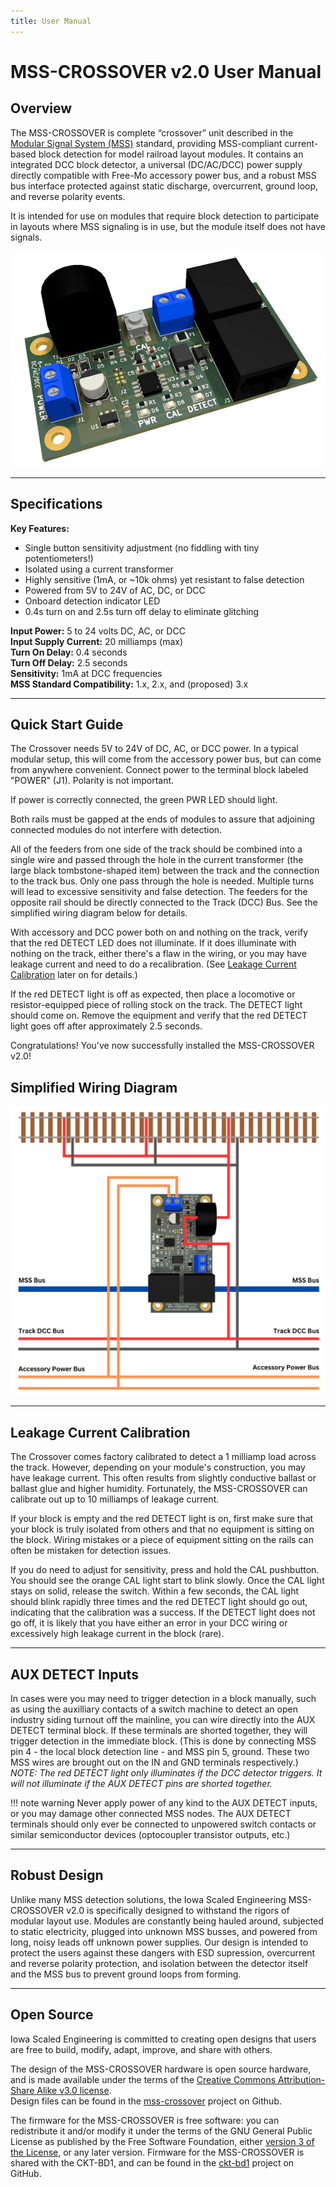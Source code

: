 ```yaml
---
title: User Manual
---
```

# MSS-CROSSOVER v2.0 User Manual

## Overview

The MSS-CROSSOVER is complete “crossover” unit described in the [Modular Signal System (MSS)](https://modularsignalsystem.info/) standard, providing MSS-compliant current-based block detection for model railroad layout modules.  It contains an integrated
DCC block detector, a universal (DC/AC/DCC) power supply directly compatible with Free-Mo accessory power bus, and a 
robust MSS bus interface protected against static discharge, overcurrent, ground loop, and reverse polarity events.

It is intended for use on modules that require block detection to participate in layouts where MSS signaling is in use, but 
the module itself does not have signals.

![](img/mss-crossover.jpg)

---

## Specifications

**Key Features:**

* Single button sensitivity adjustment (no fiddling with tiny potentiometers!)
* Isolated using a current transformer
* Highly sensitive (1mA, or ~10k ohms) yet resistant to false detection
* Powered from 5V to 24V of AC, DC, or DCC
* Onboard detection indicator LED
* 0.4s turn on and 2.5s turn off delay to eliminate glitching

**Input Power:**  5 to 24 volts DC, AC, or DCC  
**Input Supply Current:**  20 milliamps (max)  
**Turn On Delay:**  0.4 seconds  
**Turn Off Delay:**  2.5 seconds  
**Sensitivity:**  1mA at DCC frequencies  
**MSS Standard Compatibility:** 1.x, 2.x, and (proposed) 3.x

---

## Quick Start Guide

The Crossover needs 5V to 24V of DC, AC, or DCC power.  In a typical modular setup, this will come from the 
accessory power bus, but can come from anywhere convenient.  Connect power to the terminal block labeled "POWER" (J1). 
Polarity is not important.

If power is correctly connected, the green PWR LED should light.

Both rails must be gapped at the ends of modules to assure that adjoining connected modules do not interfere with detection.

All of the feeders from one side of the track should be combined into a single wire and passed through the hole in the current transformer (the large black tombstone-shaped item) between the track and the connection to the track bus.  Only one pass through the hole is needed.  Multiple turns will lead to excessive sensitivity and false detection.  The feeders for the opposite rail should be directly connected to the Track (DCC) Bus.  See the simplified wiring diagram below for details.

With accessory and DCC power both on and nothing on the track, verify that the red DETECT LED does not illuminate.  If it does illuminate with nothing
on the track, either there's a flaw in the wiring, or you may have leakage current and need to do a recalibration.  (See [Leakage Current Calibration](#leakage-current-calibration) later on for details.)

If the red DETECT light is off as expected, then place a locomotive or resistor-equipped piece of rolling stock on the track.  The DETECT light should come on.  Remove the equipment and verify that the red DETECT light goes off after approximately 2.5 seconds.  

Congratulations!  You've now successfully installed the MSS-CROSSOVER v2.0!

## Simplified Wiring Diagram

![Simplified Wiring Diagram for MSS-CROSSOVER](img/mss-crossover-wiring-diagram.png)

---

## Leakage Current Calibration

The Crossover comes factory calibrated to detect a 1 milliamp load across the track.  However, depending on your module's construction, you may have leakage current.  This often results from slightly conductive ballast or ballast glue and higher humidity.  Fortunately, the MSS-CROSSOVER can calibrate out up to 10 milliamps of leakage current.  

If your block is empty and the red DETECT light is on, first make sure that your block is truly isolated from others and that no equipment is sitting on the block. Wiring mistakes or a piece of equipment sitting on the rails can often be mistaken for detection issues.

If you do need to adjust for sensitivity, press and hold the CAL pushbutton. You should see the orange CAL light start to blink slowly. Once the CAL light stays on solid, release the switch. Within a few seconds, the CAL light should blink rapidly three times and the red DETECT light should go out, indicating that the calibration was a success. If the DETECT light does not go off, it is likely that you have either an error in your DCC wiring or excessively high leakage current in the block (rare).

---

## AUX DETECT Inputs

In cases were you may need to trigger detection in a block manually, such as using the auxilliary contacts of a switch machine to detect an open industry siding turnout off the mainline, you can wire directly into the AUX DETECT terminal block.  If these terminals are shorted together, they will trigger detection in the immediate block.  (This is done by connecting MSS pin 4 - the local block detection line - and MSS pin 5, ground.  These two MSS wires are brought out on the IN and GND terminals respectively.)   *NOTE:  The red DETECT light only illuminates if the DCC detector triggers.  It will not illuminate if the AUX DETECT pins are shorted together.*

!!! note warning
    Never apply power of any kind to the AUX DETECT inputs, or you may damage other connected MSS nodes.  The AUX DETECT terminals should only ever be connected to
    unpowered switch contacts or similar semiconductor devices (optocoupler transistor outputs, etc.)

---

## Robust Design

Unlike many MSS detection solutions, the Iowa Scaled Engineering MSS-CROSSOVER v2.0 is specifically designed to withstand the rigors of modular layout use.  Modules are constantly being hauled around, subjected to static electricity, plugged into unknown MSS busses, and powered from long, noisy leads off unknown power supplies.  Our design is intended to protect the users against these dangers with ESD supression, overcurrent and reverse polarity protection, and isolation between the detector itself and the MSS bus to prevent ground loops from forming.

---

## Open Source 

Iowa Scaled Engineering is committed to creating open designs that users are free to build, modify,
adapt, improve, and share with others.  

The design of the MSS-CROSSOVER hardware is open source hardware, and is made available under the
terms of the [Creative Commons Attribution-Share Alike v3.0 license](http://creativecommons.org/licenses/by-sa/3.0/).  
Design files can be found in the [mss-crossover](https://github.com/IowaScaledEngineering/mss-crossover) project on 
Github.

The firmware for the MSS-CROSSOVER is free software: you can redistribute it and/or modify it under the 
terms of the GNU General Public License as published by the Free Software Foundation, either [version 3 of the 
License](https://www.gnu.org/licenses/gpl.html), or any later version. Firmware for the MSS-CROSSOVER is shared with
the CKT-BD1, and can be found in the [ckt-bd1](https://github.com/IowaScaledEngineering/ckt-bd1)
project on GitHub.
